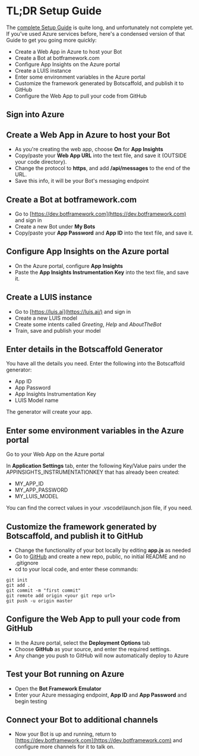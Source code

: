 # TL;DR Setup Guide #

The [complete Setup Guide](SetupGuide.md) is quite long, and unfortunately not complete yet. If you've used Azure services before, here's a condensed version of that Guide to get you going more quickly: 

- Create a Web App in Azure to host your Bot
- Create a Bot at botframework.com
- Configure App Insights on the Azure portal
- Create a LUIS instance
- Enter some environment variables in the Azure portal
- Customize the framework generated by Botscaffold, and publish it to GitHub
- Configure the Web App to pull your code from GitHub

## Sign into Azure ##

## Create a Web App in Azure to host your Bot ##
- As you're creating the web app, choose **On** for **App Insights**
- Copy/paste your **Web App URL** into the text file, and save it (OUTSIDE your code directory).
- Change the protocol to **https**, and add **/api/messages** to the end of the URL.
- Save this info, it will be your Bot's messaging endpoint

## Create a Bot at botframework.com ##
- Go to [https://dev.botframework.com](https://dev.botframework.com) and sign in
- Create a new Bot under **My Bots**
- Copy/paste your **App Password** and **App ID** into the text file, and save it.

## Configure App Insights on the Azure portal ##
- On the Azure portal, configure **App Insights**
- Paste the **App Insights Instrumentation Key** into the text file, and save it.

## Create a LUIS instance ##
- Go to [https://luis.ai](https://luis.ai/) and sign in
- Create a new LUIS model
- Create some intents called *Greeting*, *Help* and *AboutTheBot*
- Train, save and publish your model

## Enter details in the Botscaffold Generator ##
You  have all the details you need. Enter the following into the Botscaffold generator:

- App ID
- App Password
- App Insights Instrumentation Key
- LUIS Model name

The generator will create your app.

## Enter some environment variables in the Azure portal ##
Go to your Web App on the Azure portal

In **Application Settings** tab, enter the following Key/Value pairs under the APPINSIGHTS_INSTRUMENTATIONKEY that has already been created:

- MY_APP_ID
- MY_APP_PASSWORD
- MY_LUIS_MODEL 

You can find the correct values in your .vscode\launch.json file, if you need. 

## Customize the framework generated by Botscaffold, and publish it to GitHub ##
- Change the functionality of your bot locally by editing **app.js** as needed
- Go to [GitHub](https://github.com) and create a new repo, public, no initial README and no .gitignore
- cd to your local code, and enter these commands: 

```
git init
git add .
git commit -m "first commit"
git remote add origin <your git repo url>
git push -u origin master
```

## Configure the Web App to pull your code from GitHub ##
- In the Azure portal, select the **Deployment Options** tab
- Choose **GitHub** as your source, and enter the required settings.
- Any change you push to GitHub will now automatically deploy to Azure

## Test your Bot running on Azure ##
- Open the **Bot Framework Emulator**
- Enter your Azure messaging endpoint, **App ID** and **App Password** and begin testing

## Connect your Bot to additional channels ##
- Now your Bot is up and running, return to [https://dev.botframework.com](https://dev.botframework.com) and configure more channels for it to talk on. 
